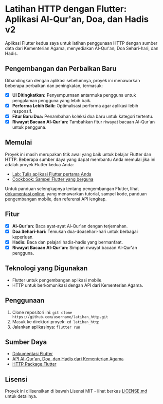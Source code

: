 # Latihan HTTP dengan Flutter: Aplikasi Al-Qur'an, Doa, dan Hadis v2

Aplikasi Flutter kedua saya untuk latihan penggunaan HTTP dengan sumber data dari Kementerian Agama, menyediakan Al-Qur'an, Doa Sehari-hari, dan Hadis.

## Pengembangan dan Perbaikan Baru

Dibandingkan dengan aplikasi sebelumnya, proyek ini menawarkan beberapa perbaikan dan peningkatan, termasuk:

- [x] **UI Ditingkatkan:** Penyempurnaan antarmuka pengguna untuk pengalaman pengguna yang lebih baik.
- [x] **Performa Lebih Baik:** Optimalisasi performa agar aplikasi lebih responsif.
- [x] **Fitur Baru Doa:** Penambahan koleksi doa baru untuk kategori tertentu.
- [x] **Riwayat Bacaan Al-Qur'an:** Tambahkan fitur riwayat bacaan Al-Qur'an untuk pengguna.

## Memulai

Proyek ini masih merupakan titik awal yang baik untuk belajar Flutter dan HTTP. Beberapa sumber daya yang dapat membantu Anda memulai jika ini adalah proyek Flutter kedua Anda:

- [Lab: Tulis aplikasi Flutter pertama Anda](https://docs.flutter.dev/get-started/codelab)
- [Cookbook: Sampel Flutter yang berguna](https://docs.flutter.dev/cookbook)

Untuk panduan selengkapnya tentang pengembangan Flutter, lihat [dokumentasi online](https://docs.flutter.dev/), yang menawarkan tutorial, sampel kode, panduan pengembangan mobile, dan referensi API lengkap.

## Fitur

- [x] **Al-Qur'an:** Baca ayat-ayat Al-Qur'an dengan terjemahan.
- [x] **Doa Sehari-hari:** Temukan doa-doasehari-hari untuk berbagai keperluan.
- [x] **Hadis:** Baca dan pelajari hadis-hadis yang bermanfaat.
- [x] **Riwayat Bacaan Al-Qur'an:** Simpan riwayat bacaan Al-Qur'an pengguna.

## Teknologi yang Digunakan

- Flutter untuk pengembangan aplikasi mobile.
- HTTP untuk berkomunikasi dengan API dari Kementerian Agama.

## Penggunaan

1. Clone repositori ini: `git clone https://github.com/username/latihan_http.git`
2. Masuk ke direktori proyek: `cd latihan_http`
3. Jalankan aplikasinya: `flutter run`

## Sumber Daya

- [Dokumentasi Flutter](https://docs.flutter.dev/)
- [API Al-Qur'an, Doa, dan Hadis dari Kementerian Agama](link_api_kemag)
- [HTTP Package Flutter](https://pub.dev/packages/http)

## Lisensi

Proyek ini dilisensikan di bawah Lisensi MIT - lihat berkas [LICENSE.md](LICENSE.md) untuk detailnya.

